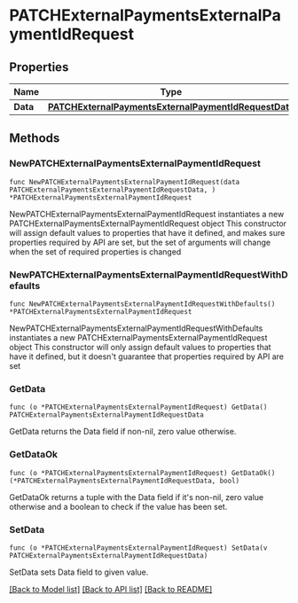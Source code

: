 # PATCHExternalPaymentsExternalPaymentIdRequest

## Properties

Name | Type | Description | Notes
------------ | ------------- | ------------- | -------------
**Data** | [**PATCHExternalPaymentsExternalPaymentIdRequestData**](PATCHExternalPaymentsExternalPaymentIdRequestData.md) |  | 

## Methods

### NewPATCHExternalPaymentsExternalPaymentIdRequest

`func NewPATCHExternalPaymentsExternalPaymentIdRequest(data PATCHExternalPaymentsExternalPaymentIdRequestData, ) *PATCHExternalPaymentsExternalPaymentIdRequest`

NewPATCHExternalPaymentsExternalPaymentIdRequest instantiates a new PATCHExternalPaymentsExternalPaymentIdRequest object
This constructor will assign default values to properties that have it defined,
and makes sure properties required by API are set, but the set of arguments
will change when the set of required properties is changed

### NewPATCHExternalPaymentsExternalPaymentIdRequestWithDefaults

`func NewPATCHExternalPaymentsExternalPaymentIdRequestWithDefaults() *PATCHExternalPaymentsExternalPaymentIdRequest`

NewPATCHExternalPaymentsExternalPaymentIdRequestWithDefaults instantiates a new PATCHExternalPaymentsExternalPaymentIdRequest object
This constructor will only assign default values to properties that have it defined,
but it doesn't guarantee that properties required by API are set

### GetData

`func (o *PATCHExternalPaymentsExternalPaymentIdRequest) GetData() PATCHExternalPaymentsExternalPaymentIdRequestData`

GetData returns the Data field if non-nil, zero value otherwise.

### GetDataOk

`func (o *PATCHExternalPaymentsExternalPaymentIdRequest) GetDataOk() (*PATCHExternalPaymentsExternalPaymentIdRequestData, bool)`

GetDataOk returns a tuple with the Data field if it's non-nil, zero value otherwise
and a boolean to check if the value has been set.

### SetData

`func (o *PATCHExternalPaymentsExternalPaymentIdRequest) SetData(v PATCHExternalPaymentsExternalPaymentIdRequestData)`

SetData sets Data field to given value.



[[Back to Model list]](../README.md#documentation-for-models) [[Back to API list]](../README.md#documentation-for-api-endpoints) [[Back to README]](../README.md)


